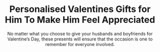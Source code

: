 ---
layout: post
title: Personalised Valentines Gifts for Him To Make Him Feel Appreciated
subtitle: No matter what you choose to give your husbands and boyfriends for Valentine’s Day, these presents will ensure that the occasion is one to remember for everyone involved.
header-img: "img/post/2023/09/copied/medium_Unique_and_Personalised_Valentines_Gifts_for_Him_To_Make_Him_Feel_Appreciated_cbd4fa1d49.jpg"
header-style: text
permalink: "/personalised-valentines-gifts-for-him/"
catalog: true
tags:
  - Recipients 
  - Men
---     